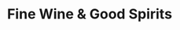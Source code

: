 ---
title: "Fine Wine & Good Spirits"
url: /philadelphia/fine-wine-und-good-spirits-west-girard-ave/
shop: Spirituosen
---